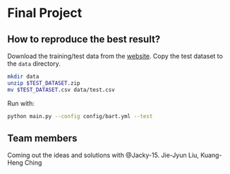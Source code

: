 # Final Project

## How to reproduce the best result?

Download the training/test data from the [website](https://tbrain.trendmicro.com.tw/Competitions/Details/26).
Copy the test dataset to the `data` directory.

```bash
mkdir data
unzip $TEST_DATASET.zip
mv $TEST_DATASET.csv data/test.csv
```

Run with:

```bash
python main.py --config config/bart.yml --test
```

## Team members
Coming out the ideas and solutions with @Jacky-15.
Jie-Jyun Liu, Kuang-Heng Ching
